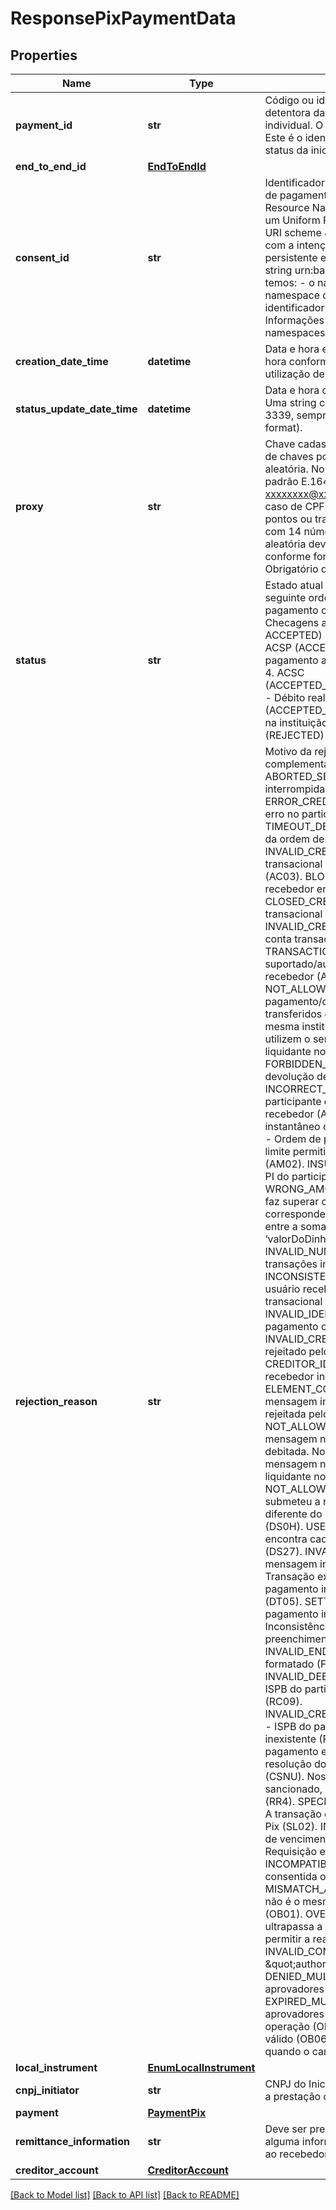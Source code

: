 # ResponsePixPaymentData

## Properties
Name | Type | Description | Notes
------------ | ------------- | ------------- | -------------
**payment_id** | **str** | Código ou identificador único informado pela instituição detentora da conta para representar   a iniciação de pagamento individual. O &#x60;paymentId&#x60; deve ser diferente do &#x60;endToEndId&#x60;.   Este é o identificador que deverá ser utilizado na consulta ao status da iniciação de pagamento efetuada.  | 
**end_to_end_id** | [**EndToEndId**](EndToEndId.md) |  | [optional] 
**consent_id** | **str** | Identificador único do consentimento criado para a iniciação de pagamento solicitada. Deverá ser um URN - Uniform Resource Name.   Um URN, conforme definido na [RFC8141](https://tools.ietf.org/html/rfc8141) é um Uniform Resource  Identifier - URI - que é atribuído sob o URI scheme \&quot;urn\&quot; e um namespace URN específico, com a intenção de que o URN  seja um identificador de recurso persistente e independente da localização.   Considerando a string urn:bancoex:C1DD33123 como exemplo para consentId temos: - o namespace(urn) - o identificador associado ao namespace da instituição transnmissora (bancoex)  - o identificador específico dentro do namespace (C1DD33123).   Informações mais detalhadas sobre a construção de namespaces devem ser consultadas na [RFC8141](https://tools.ietf.org/html/rfc8141).  | 
**creation_date_time** | **datetime** | Data e hora em que o recurso foi criado.   Uma string com data e hora conforme especificação RFC-3339,   sempre com a utilização de timezone UTC(UTC time format).  | 
**status_update_date_time** | **datetime** | Data e hora da última atualização da iniciação de pagamento.   Uma string com data e hora conforme especificação RFC-3339,   sempre com a utilização de timezone UTC(UTC time format).  | 
**proxy** | **str** | Chave cadastrada no DICT pertencente ao recebedor. Os tipos de chaves podem ser: telefone, e-mail, cpf/cnpj ou chave aleatória.   No caso de telefone celular deve ser informado no padrão E.1641.   Para e-mail deve ter o formato xxxxxxxx@xxxxxxx.xxx(.xx) e no máximo 77 caracteres.   No caso de CPF deverá ser informado com 11 números, sem pontos ou traços.   Para o caso de CNPJ deverá ser informado com 14 números, sem pontos ou traços.   No caso de chave aleatória deve ser informado o UUID gerado pelo DICT, conforme formato especificado na RFC41223.   [Restrição] Obrigatório quando o campo localInstrument for igual a DICT.  | [optional] 
**status** | **str** | Estado atual da iniciação de pagamento. O estado evolui na seguinte ordem:   1. PDNG (PENDING) - Iniciação de pagamento ou transação de pagamento está pendente. Checagens adicionais em realização.   2. PART (PARTIALLY ACCEPTED) - Aguardando autorização múltipla alçada.   3. ACSP (ACCEPTED_SETTLEMENT_IN_PROCESS) - Iniciação de pagamento aceita e processamento do pagamento foi iniciado.   4. ACSC (ACCEPTED_SETTLEMENT_COMPLETED_DEBITOR_ACCOUNT) - Débito realizado na conta do pagador.   5. ACCC (ACCEPTED_SETTLEMENT_COMPLETED) - Crédito realizado na instituição de destino.   Em caso insucesso:   RJCT (REJECTED) - Instrução de pagamento rejeitada.  | 
**rejection_reason** | **str** | Motivo da rejeição do pagamento. Informações complementares sobre o motivo do status.   ABORTED_SETTLEMENT_TIMEOUT - Liquidação da transação interrompida devido a timeout no SPI (AB03). ERROR_CREDITOR_AGENT - Transação interrompida devido a erro no participante do usuário recebedor (AB09). TIMEOUT_DEBTOR_AGENT - Timeout do participante emissor da ordem de pagamento (AB11). INVALID_CREDITOR_ACCOUNT_NUMBER - Número da conta transacional do usuário recebedor inexistente ou inválido (AC03). BLOCKED_ACCOUNT - Conta transacional do usuário recebedor encontra-se bloqueada (AC06). CLOSED_CREDITOR_ACCOUNT_NUMBER - Número da conta transacional do usuário recebedor encerrada (AC07). INVALID_CREDITOR_ACCOUNTTYPE - Tipo incorreto para a conta transacional do usuário recebedor (AC14). TRANSACTION_NOT_SUPPORTED - Tipo de transação não é suportado/autorizado na conta transacional do usuário recebedor (AG03). Exemplo: transferência para conta salário. NOT_ALLOWED_BOOK_TRANSFER - Não é permitida ordem de pagamento/devolução no SPI cujos recursos sejam transferidos de uma conta transacional para outra em uma mesma instituição participante ou entre participantes que utilizem o serviço de liquidação de um mesmo participante liquidante no SPI (booktransfer) (AG12). FORBIDDEN_RETURN_PAYMENT - Não é permitido devolver a devolução de um pagamento instantâneo (AG13). INCORRECT_AGENT - Participante direto não é liquidante do participante do usuário pagador / participante do usuário recebedor (AGNT). ZERO_AMOUNT - Ordem de pagamento instantâneo com valor zero (AM01). NOT_ALLOWED_AMOUNT - Ordem de pagamento/devolução em valor que faz superar o limite permitido para o tipo de conta transacional creditada (AM02). INSUFFICIENT_FUNDS - Saldo insuficiente na conta PI do participante do usuário pagador (AM04). WRONG_AMOUNT - Devolução de pagamento em valor que faz superar o valor da ordem de pagamento instantâneo correspondente (AM09). INVALID_AMOUNT - Divergência entre a somatória dos valores do bloco ‘valorDoDinheiroOuCompra’ e o campo ‘valor’ (AM12). INVALID_NUMBER_OF_TRANSACTIONS - Quantidade de transações inválida (AM18). INCONSISTENT_WITH_END_CUSTOMER - CPF/CNPJ do usuário recebedor não é consistente com o titular da conta transacional especificada (BE01). INVALID_IDENTIFICATION_CODE - Código de situação de pagamento ou de erro inválido (BE15). INVALID_CREDITOR_IDENTIFICATION_CODE - QR Code rejeitado pelo participante do usuário recebedor (BE17). CREDITOR_IDENTIFIER_INCORRECT - CPF/CNPJ do usuário recebedor incorreto (CH11). ELEMENT_CONTENT_FORMALLY_INCORRECT - Elemento da mensagem incorreto (CH16). ORDER_REJECTED - Ordem rejeitada pelo participante do usuário recebedor (DS04). NOT_ALLOWED_PAYMENT - Participante que assinou a mensagem não é autorizado a realizar a operação na conta PI debitada. No caso em que o participante que assinou a mensagem não é o titular da conta PI debitada nem é o liquidante no SPI do participante do usuário pagador (DS0G). NOT_ALLOWED_ACCOUNT - ISPB do participante que submeteu a resposta à ordem de pagamento/devolução diferente do ISPB do participante creditado pela ordem (DS0H). USER_NOT_YET_ACTIVATED - Participante não se encontra cadastrado ou ainda não iniciou a operação no SPI (DS27). INVALID_CREATION_DATE - Data e Hora do envio da mensagem inválida (DT02). INVALID_CUT_OFF_DATE - Transação extrapola o prazo máximo para devolução de pagamento instantâneo regulamentado pelo Arranjo PIX (DT05). SETTLEMENT_FAILED - Erro no processamento do pagamento instantâneo (ED05). INVALID_PURPOSE - Inconsistência entre a finalidade da transação e o preenchimento do bloco elementos Structured (FF07). INVALID_END_TO_END_ID - Identificador da operação mal formatado (FF08). INVALID_DEBTOR_CLEARING_SYSTEM_MEMBER_IDENTIFIER - ISPB do participante do usuário pagador inválido ou inexistente (RC09). INVALID_CREDITOR_CLEARING_SYSTEM_MEMBER_IDENTIFIER - ISPB do participante do usuário recebedor inválido ou inexistente (RC10). REGULATORY_REASON - Ordem de pagamento em que o usuário pagador é sancionado por resolução do Conselho de Segurança das Nações Unidas (CSNU). Nos casos em que o usuário recebedor for o sancionado, a ordem de pagamento não deve ser rejeitada (RR4). SPECIFIC_SERVICE_OFFERED_BY_CREDITOR_AGENT - A transação original não está relacionada ao serviço de Saque Pix (SL02). INVALID_BILL - Validação de expiração, validação de vencimento, Status Válido (INDT).   OPERATION_WINDOW - Requisição está fora da janela de funcionamento (IDEA).   INCOMPATIBLE_DATE - Data do pagamento divergente da data consentida ou divergente da data atual do QR Code (TERM).   MISMATCH_AMOUNT - O valor informado no consentimento não é o mesmo valor do informado no payload de pagamento (OB01).   OVER_LIMIT - O valor (ou quantidade de transações) ultrapassa a faixa de limite parametrizada na detentora para permitir a realização de transações pelo cliente (OB02).    INVALID_CONSENT - Consentimento inválido (status não é \&quot;authorised\&quot; ou está expirado) (OB03).   DENIED_MULTIPLE_AUTHORISATIONS - Um (ou mais) aprovadores na detentora recusaram a operação (OB04).   EXPIRED_MULTIPLE_AUTHORISATIONS - Um (ou mais) aprovadores na detentora não tomaram ação para aprovar a operação (OB05).   EXPIRED_BILL - O QR Code não é mais válido (OB06).   [Restrição] Esse motivo deverá ser enviado quando o campo /data/status for igual a RJCT (REJECTED).    | [optional] 
**local_instrument** | [**EnumLocalInstrument**](EnumLocalInstrument.md) |  | 
**cnpj_initiator** | **str** | CNPJ do Iniciador de Pagamento devidamente habilitado para a prestação de Serviço de Iniciação no Pix. | 
**payment** | [**PaymentPix**](PaymentPix.md) |  | 
**remittance_information** | **str** | Deve ser preenchido sempre que o usuário pagador inserir alguma informação adicional em um pagamento, a ser enviada ao recebedor.  | [optional] 
**creditor_account** | [**CreditorAccount**](CreditorAccount.md) |  | 

[[Back to Model list]](../README.md#documentation-for-models) [[Back to API list]](../README.md#documentation-for-api-endpoints) [[Back to README]](../README.md)

